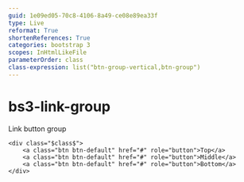 ```yaml
---
guid: 1e09ed05-70c8-4106-8a49-ce08e89ea33f
type: Live
reformat: True
shortenReferences: True
categories: bootstrap 3
scopes: InHtmlLikeFile
parameterOrder: class
class-expression: list("btn-group-vertical,btn-group")
---
```


# bs3-link-group

Link button group

```
<div class="$class$">
    <a class="btn btn-default" href="#" role="button">Top</a>
    <a class="btn btn-default" href="#" role="button">Middle</a>
    <a class="btn btn-default" href="#" role="button">Bottom</a>
</div>
```
